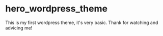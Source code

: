 # hero_wordpress_theme

This is my first wordpress theme, it's very basic.
Thank for watching and advicing me!

